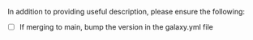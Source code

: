 In addition to providing useful description, please ensure the following:

- [ ] If merging to main, bump the version in the galaxy.yml file
